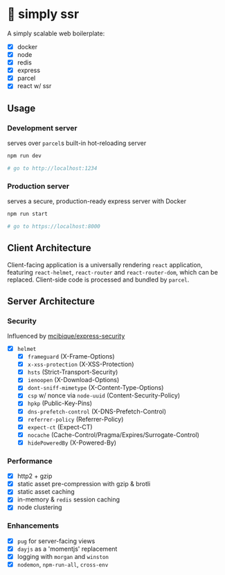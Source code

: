 # 🔭 simply ssr

A simply scalable web boilerplate:

- [x] docker
- [x] node
- [x] redis
- [x] express
- [x] parcel
- [x] react w/ ssr

## Usage

### Development server

serves over `parcel`s built-in hot-reloading server

```sh
npm run dev

# go to http://localhost:1234
```

### Production server

serves a secure, production-ready express server with Docker

```sh
npm run start

# go to https://localhost:8000
```

## Client Architecture

Client-facing application is a universally rendering `react` application, featuring `react-helmet`, `react-router` and `react-router-dom`, which can be replaced. Client-side code is processed and bundled by `parcel`.

## Server Architecture

### Security

Influenced by [mcibique/express-security](https://github.com/mcibique/express-security)

- [x] `helmet`
  - [x] `frameguard` (X-Frame-Options)
  - [x] `x-xss-protection` (X-XSS-Protection)
  - [x] `hsts` (Strict-Transport-Security)
  - [x] `ienoopen` (X-Download-Options)
  - [x] `dont-sniff-mimetype` (X-Content-Type-Options)
  - [x] `csp` w/ nonce via `node-uuid` (Content-Security-Policy)
  - [x] `hpkp` (Public-Key-Pins)
  - [x] `dns-prefetch-control` (X-DNS-Prefetch-Control)
  - [x] `referrer-policy` (Referrer-Policy)
  - [x] `expect-ct` (Expect-CT)
  - [x] `nocache` (Cache-Control/Pragma/Expires/Surrogate-Control)
  - [x] `hidePoweredBy` (X-Powered-By)

### Performance

- [x] http2 + gzip
- [x] static asset pre-compression with gzip & brotli
- [x] static asset caching
- [x] in-memory & `redis` session caching
- [x] node clustering

### Enhancements

- [x] `pug` for server-facing views
- [x] `dayjs` as a 'momentjs' replacement
- [x] logging with `morgan` and `winston`
- [x] `nodemon`, `npm-run-all`, `cross-env`
